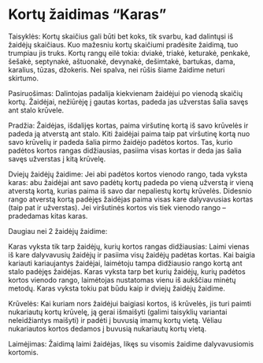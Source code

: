 # Kortų žaidimas “Karas”
Taisyklės:
Kortų skaičius gali būti bet koks, tik svarbu, kad dalintųsi iš žaidėjų skaičiaus. Kuo mažesniu kortų skaičiumi pradėsite žaidimą, tuo trumpiau jis truks. Kortų rangų eilė tokia: dviakė, triakė, keturakė, penkakė, šešakė, septynakė, aštuonakė, devynakė, dešimtakė, bartukas, dama, karalius, tūzas, džokeris. Nei spalva, nei rūšis šiame žaidime neturi skirtumo.

Pasiruošimas:
Dalintojas padalija kiekvienam žaidėjui po vienodą skaičių kortų. Žaidėjai, nežiūrėję į gautas kortas, padeda jas užverstas šalia savęs ant stalo krūvele.

Pradžia:
Žaidėjas, išdalijęs kortas, paima viršutinę kortą iš savo krūvelės ir padeda ją atverstą ant stalo. Kiti žaidėjai paima taip pat viršutinę kortą nuo savo krūvelių ir padeda šalia pirmo žaidėjo padėtos kortos. Tas, kurio padėtos kortos rangas didžiausias, pasiima visas kortas ir deda jas šalia savęs užverstas į kitą krūvelę.

Dviejų žaidėjų žaidime:
Jei abi padėtos kortos vienodo rango, tada vyksta karas: abu žaidėjai ant savo padėtų kortų padeda po vieną užverstą ir vieną atverstą kortą, kurias paima iš savo dar nepaliestų kortų krūvelės. Didesnio rango atverstą kortą padėjęs žaidėjas paima visas kare dalyvavusias kortas (taip pat ir užverstas). Jei viršutinės kortos vis tiek vienodo rango – pradedamas kitas karas.

Daugiau nei 2 žaidėjų žaidime:

Karas vyksta tik tarp žaidėjų, kurių kortos rangas didžiausias:
Laimi vienas iš kare dalyvavusių žaidėjų ir pasiima visų žaidėjų padėtas kortas.
Kai baigia kariauti kariaujantys žaidėjai, laimėtoju tampa didžiausio rango kortą ant stalo padėjęs žaidėjas.
Karas vyksta tarp bet kurių žaidėjų, kurių padėtos kortos vienodo rango, laimėtojas nustatomas vienu iš aukščiau minėtų metodų.
Karas vyksta tokiu pat būdu kaip ir dviejų žaidėjų žaidime.

Krūvelės:
Kai kuriam nors žaidėjui baigiasi kortos, iš krūvelės, jis turi paimti nukariautų kortų krūvelę, ją gerai išmaišyti (galimi taisyklių variantai neleidžiantys maišyti) ir padėti į buvusią imamų kortų vietą. Vėliau nukariautos kortos dedamos į buvusią nukariautų kortų vietą.

Laimėjimas:
Žaidimą laimi žaidėjas, likęs su visomis žaidime dalyvavusiomis kortomis.
